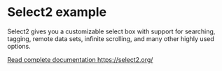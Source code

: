 # Select2 example

Select2 gives you a customizable select box with support for searching, tagging, remote data sets, infinite scrolling, and many other highly used options.

<a href="https://select2.org/">Read complete documentation https://select2.org/</a>